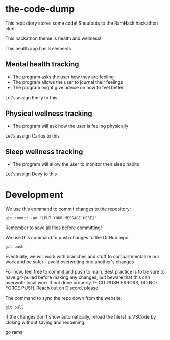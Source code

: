 # the-code-dump
This repository stores some code! Shoutouts to the RamHack hackathon club.

This hackathon theme is health and wellness!

This health app has 3 elements

## Mental health tracking
- The program asks the user how they are feeling
- The program allows the user to journal their feelings
- The program might give advice on how to feel better

Let's assign Emily to this

## Physical wellness tracking
- The program will ask how the user is feeling physically

Let's assign Carlos to this

## Sleep wellness tracking
- The program will allow the user to monitor their sleep habits

Let's assign Devy to this

# Development

We use this command to commit changes to the repository:

`git commit -am "[PUT YOUR MESSAGE HERE]"`

Remember to save all files before committing!

We use this command to push changes to the GitHub repo:

`git push`

Eventually, we will work with branches and stuff to compartmentalize our work and be safer—avoid overwriting one another's changes

For now, feel free to commit and push to main. Best practice is to be sure to have git-pulled before making any changes, but beware that this can overwrite local work if not done properly. IF GIT PUSH ERRORS, DO NOT FORCE PUSH. Reach out on Discord, please!

The command to sync the repo down from the website:

`git pull`

If the changes don't show automatically, reload the file(s) is VSCode by closing without saving and reopening.

go rams
